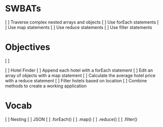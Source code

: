 # SWBATs
[ ] Traverse complex nested arrays and objects
[ ] Use forEach statements
[ ] Use map statements
[ ] Use reduce statements
[ ] Use filter statements

# Objectives
[ ] 

[ ] Hotel Finder
    [ ] Append each hotel with a forEach statement
    [ ] Edit an array of objects with a map statement
    [ ] Calculate the average hotel price with a reduce statement
    [ ] Filter hotels based on location
    [ ] Combine methods to create a working application

# Vocab
[ ] Nesting
[ ] JSON
[ ] .forEach()
[ ] .map()
[ ] .reduce()
[ ] .filter()